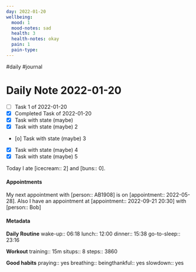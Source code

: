 ```yaml
---
day: 2022-01-20
wellbeing:
  mood: 1
  mood-notes: sad
  health: 3
  health-notes: okay
  pain: 1
  pain-type: 
---
```

#daily #journal

# Daily Note 2022-01-20

- [ ] Task 1 of 2022-01-20
- [x] Completed Task of 2022-01-20
- [x] Task with state (maybe)
- [x] Task with state (maybe) 2
- [o] Task with state (maybe) 3
- [x] Task with state (maybe) 4
- [x] Task with state (maybe) 5

Today I ate [icecream:: 2] and [buns:: 0].

#### Appointments
My next appointment with [person:: AB1908] is on [appointment:: 2022-05-28].
Also I have an appointment at [appointment:: 2022-09-21 20:30] with [person:: Bob]

#### Metadata

**Daily Routine**
wake-up:: 06:18
lunch:: 12:00
dinner:: 15:38
go-to-sleep:: 23:16

**Workout**
training:: 15m
situps:: 8
steps:: 3860

**Good habits**
praying:: yes
breathing:: 
beingthankful:: yes
slowdown:: yes
